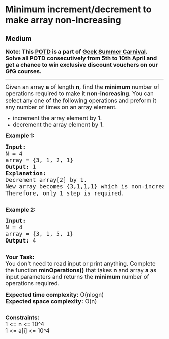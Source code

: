 # Minimum increment/decrement to make array non-Increasing
## Medium 
<div class="problem-statement" style="user-select: auto;">
                <p style="user-select: auto;"></p><p style="user-select: auto;"><span style="font-size: 18px; user-select: auto;"><strong style="user-select: auto;">Note: This&nbsp;<a href="http://practice.geeksforgeeks.org/problem-of-the-day" target="_blank" style="user-select: auto;">POTD</a>&nbsp;is a part of&nbsp;<a href="https://practice.geeksforgeeks.org/summer-carnival-2022?utm_source=potd&amp;utm_medium=problempage&amp;utm_campaign=gsc22" target="_blank" style="user-select: auto;">Geek Summer Carnival</a>. Solve all POTD consecutively from 5th to 10th April and get a chance to win exclusive discount vouchers on our GfG courses.</strong></span></p>

<hr style="user-select: auto;">
<p style="user-select: auto;"><span style="font-size: 18px; user-select: auto;">Given an array <strong style="user-select: auto;">a</strong> of length <strong style="user-select: auto;">n</strong>, find the <strong style="user-select: auto;">minimum</strong> number of operations required to make it <strong style="user-select: auto;">non-increasing</strong>.&nbsp;You can select any one of the following operations and preform it any number of times on an array element.</span></p>

<ul style="user-select: auto;">
	<li style="user-select: auto;"><span style="font-size: 18px; user-select: auto;">increment the array element by 1.</span></li>
	<li style="user-select: auto;"><span style="font-size: 18px; user-select: auto;">decrement the array element by 1.&nbsp;</span></li>
</ul>

<p style="user-select: auto;"><strong style="user-select: auto;"><span style="font-size: 18px; user-select: auto;">Example 1:</span></strong></p>

<pre style="user-select: auto;"><strong style="user-select: auto;"><span style="font-size: 18px; user-select: auto;">Input:</span></strong>
<span style="font-size: 18px; user-select: auto;">N = 4 
array = {3, 1, 2, 1}</span>
<span style="font-size: 18px; user-select: auto;"><strong style="user-select: auto;">Output:</strong> 1</span>
<span style="font-size: 18px; user-select: auto;"><strong style="user-select: auto;">Explanation: </strong>
Decrement array[2] by 1. 
New array becomes {3,1,1,1} which is non-increasing. 
Therefore, only 1 step is required. </span></pre>

<p style="user-select: auto;"><br style="user-select: auto;">
<span style="font-size: 18px; user-select: auto;"><strong style="user-select: auto;">Example 2:</strong></span></p>

<pre style="user-select: auto;"><strong style="user-select: auto;"><span style="font-size: 18px; user-select: auto;">Input:</span></strong>
<span style="font-size: 18px; user-select: auto;">N = 4 
array = {3, 1, 5, 1}</span>
<span style="font-size: 18px; user-select: auto;"><strong style="user-select: auto;">Output:</strong> 4</span></pre>

<p style="user-select: auto;"><br style="user-select: auto;">
<span style="font-size: 18px; user-select: auto;"><strong style="user-select: auto;">Your Task:</strong><br style="user-select: auto;">
You don't need to read input or print anything. Complete the function <strong style="user-select: auto;">minOperations()</strong> that takes <strong style="user-select: auto;">n</strong>&nbsp;and array <strong style="user-select: auto;">a</strong> as input parameters and returns the <strong style="user-select: auto;">minimum </strong>number of operations required.&nbsp;</span></p>

<p style="user-select: auto;"><span style="font-size: 18px; user-select: auto;"><strong style="user-select: auto;">Expected time complexity:</strong> O(nlogn)<br style="user-select: auto;">
<strong style="user-select: auto;">Expected space complexity:</strong> O(n)</span></p>

<p style="user-select: auto;"><br style="user-select: auto;">
<span style="font-size: 18px; user-select: auto;"><strong style="user-select: auto;">Constraints:</strong><br style="user-select: auto;">
1 &lt;= n&nbsp;&lt;= 10^4<br style="user-select: auto;">
1 &lt;= a[i] &lt;= 10^4</span></p>
 <p style="user-select: auto;"></p>
            </div>